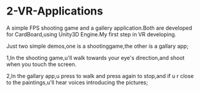 # 2-VR-Applications
A simple FPS shooting game and a gallery application.Both are developed for CardBoard,using Unity3D Engine.My first step in VR developing.

Just two simple demos,one is a shootinggame,the other is a gallary app;

1,In the shooting game,u'll walk towards your eye's direction,and shoot when you touch the screen.

2,In the gallary app,u press to walk and press again to stop,and if u r close to the paintings,u'll hear voices introducing the pictures;
